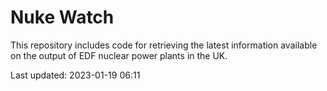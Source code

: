 # Nuke Watch

This repository includes code for retrieving the latest information available on the output of EDF nuclear power plants in the UK.

Last updated: 2023-01-19 06:11